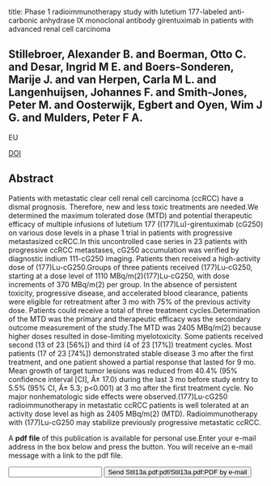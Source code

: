 title: Phase 1 radioimmunotherapy study with lutetium 177-labeled anti-carbonic anhydrase IX monoclonal antibody girentuximab in patients with advanced renal cell carcinoma

## Stillebroer, Alexander B. and Boerman, Otto C. and Desar, Ingrid M E. and Boers-Sonderen, Marije J. and van Herpen, Carla M L. and Langenhuijsen, Johannes F. and Smith-Jones, Peter M. and Oosterwijk, Egbert and Oyen, Wim J G. and Mulders, Peter F A.
EU

<a href="https://doi.org/10.1016/j.eururo.2012.08.024">DOI</a>

## Abstract
Patients with metastatic clear cell renal cell carcinoma (ccRCC) have a dismal prognosis. Therefore, new and less toxic treatments are needed.We determined the maximum tolerated dose (MTD) and potential therapeutic efficacy of multiple infusions of lutetium 177 ((177)Lu)-girentuximab (cG250) on various dose levels in a phase 1 trial in patients with progressive metastasized ccRCC.In this uncontrolled case series in 23 patients with progressive ccRCC metastases, cG250 accumulation was verified by diagnostic indium 111-cG250 imaging. Patients then received a high-activity dose of (177)Lu-cG250.Groups of three patients received (177)Lu-cG250, starting at a dose level of 1110 MBq/m(2)(177)Lu-cG250, with dose increments of 370 MBq/m(2) per group. In the absence of persistent toxicity, progressive disease, and accelerated blood clearance, patients were eligible for retreatment after 3 mo with 75% of the previous activity dose. Patients could receive a total of three treatment cycles.Determination of the MTD was the primary and therapeutic efficacy was the secondary outcome measurement of the study.The MTD was 2405 MBq/m(2) because higher doses resulted in dose-limiting myelotoxicity. Some patients received second (13 of 23 [56%]) and third (4 of 23 [17%]) treatment cycles. Most patients (17 of 23 [74%]) demonstrated stable disease 3 mo after the first treatment, and one patient showed a partial response that lasted for 9 mo. Mean growth of target tumor lesions was reduced from 40.4% (95% confidence interval [CI], Â± 17.0) during the last 3 mo before study entry to 5.5% (95% CI, Â± 5.3; p<0.001) at 3 mo after the first treatment cycle. No major nonhematologic side effects were observed.(177)Lu-cG250 radioimmunotherapy in metastatic ccRCC patients is well tolerated at an activity dose level as high as 2405 MBq/m(2) (MTD). Radioimmunotherapy with (177)Lu-cG250 may stabilize previously progressive metastatic ccRCC.

A <b>pdf file</b> of this publication is available for personal use.Enter your e-mail address in the box below and press the button. You will receive an e-mail message with a link to the pdf file.
<form action="sender.php">  <input type="text" name="email">  <input type="submit" value="Send Stil13a.pdf:pdf/Stil13a.pdf:PDF by e-mail"></form>